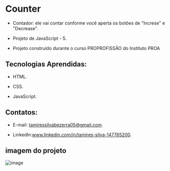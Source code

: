 # Counter


 - Contador: ele vai contar conforme você aperta os botões de "Increse" e "Decrease".

 - Projeto de JavaScript - 5.
  
 - Projeto construído durante o curso PROPROFISSÃO do Instituto PROA
   
   
## Tecnologias Aprendidas:

 - HTML.
   
 - CSS.

 - JavaScript.

## Contatos:
 - E-mail: tamiressilvabezerra05@gmail.com.
   
 - LinkedIn:www.linkedin.com/in/tamires-silva-147765200.

    
    
## imagem do projeto

![image](https://github.com/tamiressil/Counter/assets/163886976/7b3a5b59-b38d-4242-8900-a6c7dcaa279a)







